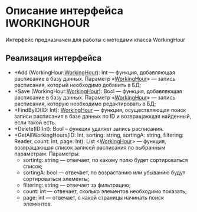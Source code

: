 # Описание интерфейса IWORKINGHOUR
Интерфейс предназначен для работы с методами класса WorkingHour

## Реализация интерфейса
* +Add (WorkingHour:[WorkingHour](https://github.com/To4ilko1/TatooParlor/blob/master/docs/WorkingHour.md "объект класса WorkingHour")): Int — функция, добавляющая расписание в базу данных. Параметр «[WorkingHour](https://github.com/To4ilko1/TatooParlor/blob/master/docs/WorkingHour.md "объект класса WorkingHour")» — запись расписания, который необходимо добавить в БД;
* +Save (WorkingHour:[WorkingHour](https://github.com/To4ilko1/TatooParlor/blob/master/docs/WorkingHour.md "объект класса WorkingHour")): Bool — функция, добавляющая расписание в базу данных. Параметр «[WorkingHour](https://github.com/To4ilko1/TatooParlor/blob/master/docs/WorkingHour.md "объект класса WorkingHour")» — запись расписания, которую необходимо редактировать в БД;
* +FindByID(ID: Int): [WorkingHour](https://github.com/To4ilko1/TatooParlor/blob/master/docs/WorkingHour.md "объект класса WorkingHour") — функция, осуществляющая поиск записи расписания в базе данных по ID и возвращающая найденный, если такой есть.
* +Delete(ID:Int): Bool – функция удаляет запись расписания.
* +GetAllWorkingHours(ID: Int, sorting: string, sortingA: string, filtering: Reader, count: Int, page: Int): List <[WorkingHour](https://github.com/To4ilko1/TatooParlor/blob/master/docs/WorkingHour.md "объект класса WorkingHour")> — функция, возвращающая список записей расписания по выбранным параметрам.
Параметры: 
	* sortintg: string — отвечает, по какому полю будет сортироваться список;
	* sortingA: bool — отвечает, по возрастанию или убыванию будут сортироваться элементы;
	* filtering: string — отвечает за фильтрацию;
	* count: int — отвечает, сколько элементов необходимо показать;
	* page: int — отвечает, с какой страницы начинать поиск элементов.